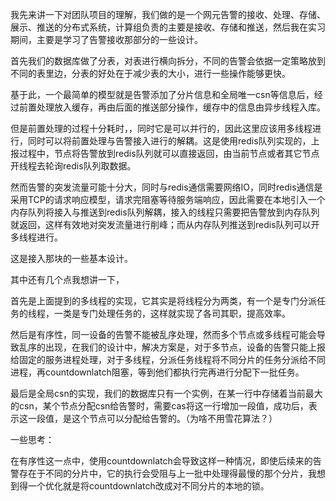 我先来讲一下对团队项目的理解，我们做的是一个网元告警的接收、处理、存储、展示、推送的分布式系统，计算组负责的主要是接收、存储和推送，然后我在实习期间，主要是学习了告警接收那部分的一些设计。

首先我们的数据库做了分表，对表进行横向拆分，不同的告警会依据一定策略放到不同的表里边，分表的好处在于减少表的大小，进行一些操作能够更快。

基于此，一个最简单的模型就是告警添加了分片信息和全局唯一csn等信息后，经过前置处理放入缓存，再由后面的推送部分操作，缓存中的信息由异步线程入库。

但是前置处理的过程十分耗时，，同时它是可以并行的，因此这里应该用多线程进行，同时可以将前置处理与告警接入进行的解耦。这是使用redis队列实现的，上报过程中，节点将告警放到redis队列就可以直接返回，由当前节点或者其它节点开线程去轮询redis队列取数据。

然而告警的突发流量可能十分大，同时与redis通信需要网络IO，同时redis通信是采用TCP的请求响应模型，请求完阻塞等待服务端响应，因此需要在本地引入一个内存队列将接入与推送到redis队列解耦，接入的线程只需要把告警放到内存队列就返回，这样有效地对突发流量进行削峰；而从内存队列推送到redis队列可以开多线程进行。

这是接入那块的一些基本设计。



其中还有几个点我想讲一下，

首先是上面提到的多线程的实现，它其实是将线程分为两类，有一个是专门分派任务的线程，一类是专门处理任务的，这样就实现了各司其职，提高效率。

然后是有序性，同一设备的告警不能被乱序处理，然而多个节点或多线程可能会导致乱序的出现，在我们的设计中，解决方案是，对于多节点，设备的告警只能上报给固定的服务进程处理，对于多线程，分派任务线程将不同分片的任务分派给不同进程，再countdownlatch阻塞，等到他们都执行完再进行分配下一批任务。

最后是全局csn的实现，我们的数据库只有一个实例，在某一行中存储着当前最大的csn，某个节点分配csn给告警时，需要cas将这一行增加一段值，成功后，表示这一段值，是这个节点可以分配给告警的。（为啥不用雪花算法？）



一些思考：

在有序性这一点中，使用countdownlatch会导致这样一种情况，即使后续来的告警存在于不同的分片中，它的执行会受阻与上一批中处理得最慢的那个分片，我想到得一个优化就是将countdownlatch改成对不同分片的本地的锁。
